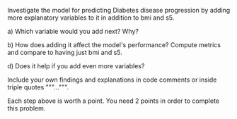 

Investigate the model for predicting Diabetes disease progression by adding more explanatory variables to it in addition to bmi and s5.

a) Which variable would you add next? Why?

b) How does adding it affect the model's performance? Compute metrics and compare to having just bmi and s5.

d) Does it help if you add even more variables?

 

Include your own findings and explanations in code comments or inside triple quotes """...""".

Each step above is worth a point. You need 2 points in order to complete this problem.
